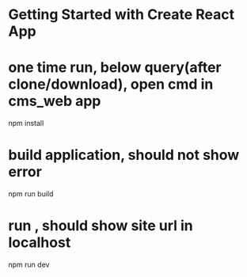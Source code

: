 # Getting Started with Create React App

# one time run, below query(after clone/download), open cmd in cms_web app 
npm install 

# build application, should not show error 
npm run build 

# run , should show site url in localhost 
npm run dev 